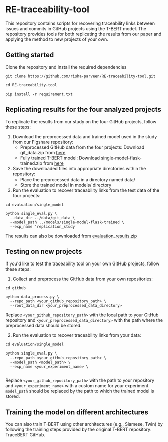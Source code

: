 # RE-traceability-tool

This repository contains scripts for recovering traceability links between issues and commits in GitHub projects using the T-BERT model. The repository provides tools for both replicating the results from our paper and applying the method to new projects of your own.

## Getting started

Clone the repository and install the required dependencies
```
git clone https://github.com/risha-parveen/RE-traceability-tool.git

cd RE-traceability-tool

pip install -r requirement.txt
```

## Replicating results for the four analyzed projects

To replicate the results from our study on the four GitHub projects, follow these steps:

1. Download the preprocessed data and trained model used in the study from our Figshare repository:
    * Preprocessed GitHub data from the four projects: Download git_data.zip from [here](https://doi.org/10.6084/m9.figshare.27073054.v2)
    * Fully trained T-BERT model: Download single-model-flask-trained.zip from [here](https://doi.org/10.6084/m9.figshare.27073054.v2)
2. Save the downloaded files into appropriate directories within the repository:
    * Place the preprocessed data in a directory named data/
    * Store the trained model in models/ directory
3. Run the evaluation to recover traceability links from the test data of the four projects:
```
cd evaluation/single_model

python single_eval.py \
  --data_dir ../data/git_data \
  --model_path ../models/single-model-flask-trained \
  --exp_name 'replication_study'
```
The results can also be downloaded from [evaluation_results.zip](https://doi.org/10.6084/m9.figshare.27073054.v2)
## Testing on new projects
If you'd like to test the traceability tool on your own GitHub projects, follow these steps:

1. Collect and preprocess the GitHub data from your own repositories:

```
cd github

python data_process.py \
  --repo_path <your_github_repository_path> \
  --root_data_dir <your_preprocessed_data_directory>
```
  Replace `<your_github_repository_path>` with the local path to your GitHub repository and `<your_preprocessed_data_directory>` with the path where the preprocessed data should be stored.

2. Run the evaluation to recover traceability links from your data:

```
cd evaluation/single_model

python single_eval.py \
  --repo_path <your_github_repository_path> \
  --model_path <model_path> \
  --exp_name <your_experiment_name> \
  
```
  Replace `<your_github_repository_path>` with the path to your repository and `<your_experiment_name>` with a custom name for your experiment. `model_path` should be replaced by the path to which the trained model is stored.

## Training the model on different architectures
You can also train T-BERT using other architectures (e.g., Siamese, Twin) by following the training steps provided by the original T-BERT repository: TraceBERT GitHub.
